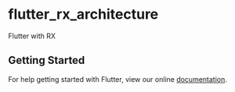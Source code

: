 # flutter_rx_architecture

Flutter with RX

## Getting Started

For help getting started with Flutter, view our online
[documentation](https://flutter.io/).
